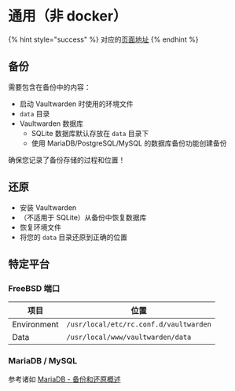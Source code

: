 # 通用（非 docker）

{% hint style="success" %}
对应的[页面地址](https://github.com/dani-garcia/vaultwarden/wiki/General-\(not-docker\))
{% endhint %}

## 备份 <a href="backup" id="backup"></a>

需要包含在备份中的内容：

* 启动 Vaultwarden 时使用的环境文件
* `data` 目录
* Vaultwarden 数据库
  * SQLite 数据库默认存放在 `data` 目录下
  * 使用 MariaDB/PostgreSQL/MySQL 的数据库备份功能创建备份

确保您记录了备份存储的过程和位置！

## 还原 <a href="restore" id="restore"></a>

* 安装 Vaultwarden
* （不适用于 SQLite）从备份中恢复数据库
* 恢复环境文件
* 将您的 `data` 目录还原到正确的位置

## 特定平台 <a href="platform-specific" id="platform-specific"></a>

### FreeBSD 端口 <a href="freebsd-port" id="freebsd-port"></a>

| **项目**      | **位置**                                 |
| ----------- | -------------------------------------- |
| Environment | `/usr/local/etc/rc.conf.d/vaultwarden` |
| Data        | `/usr/local/www/vaultwarden/data`      |

### MariaDB / MySQL <a href="mariadb-mysql" id="mariadb-mysql"></a>

参考诸如 [MariaDB - 备份和还原概述](https://mariadb.com/kb/en/backup-and-restore-overview/)
